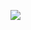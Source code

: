 ![](https://raw.githubusercontent.com/raymestalez/rationallywriting/master/static/img/rationallywriting.png)
